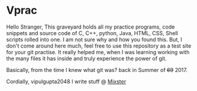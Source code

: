 # Vprac

Hello Stranger, 
This graveyard holds all my practice programs, code snippets and source code of C, C++, python, Java, HTML, CSS, Shell scripts rolled into one. I am not sure why and how you found this. But, I don't come around here much, feel free to use this repository as a test site for your git practise. It really helped me, when I was learning working with the many files it has inside and truly experience the power of git. 

Basically, from the time I knew what git was? back in Summer of ~~69~~ 2017. 

Cordially, 
vipulgupta2048
I write stuff @ [Mixster](https://mixstersite.wordpress.com)